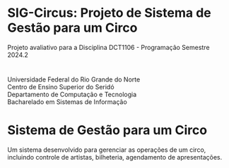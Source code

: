 # SIG-Circus: Projeto de Sistema de Gestão para um Circo 
Projeto avaliativo para a Disciplina DCT1106 - Programação Semestre 2024.2

# 

Universidade Federal do Rio Grande do Norte \
Centro de Ensino Superior do Seridó \
Departamento de Computação e Tecnologia \
Bacharelado em Sistemas de Informação

# Sistema de Gestão para um Circo

Um sistema desenvolvido para gerenciar as operações de um circo, incluindo controle de artistas, bilheteria, agendamento de apresentações.
